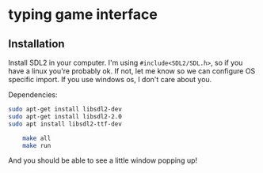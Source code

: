 # typing game interface

## Installation

Install SDL2 in your computer. I'm using `#include<SDL2/SDL.h>`, so if you have a linux you're probably ok. If not, let me know so we can configure OS specific import. If you use windows os, I don't care about you.

Dependencies:

```bash
sudo apt-get install libsdl2-dev
sudo apt-get install libsdl2-2.0
sudo apt install libsdl2-ttf-dev
```

```bash
    make all
    make run

```

And you should be able to see a little window popping up!

